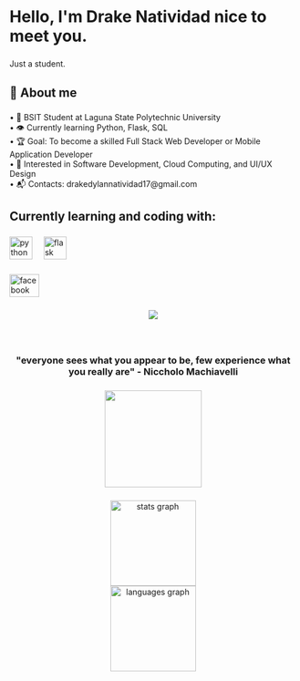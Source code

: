 <h1 align="left">Hello, I'm Drake Natividad nice to meet you.</h1>

###

<p align="left">
  Just a student.</p>

###

<h2 align="left">🤔 About me</h2>

###

<p align="left">
• 🏫 BSIT Student at Laguna State Polytechnic University
  <br/>
• 👁️ Currently learning Python, Flask, SQL
  <br/>
• 🏆 Goal: To become a skilled Full Stack Web Developer or Mobile Application Developer
  <br/>
• 🤖 Interested in Software Development, Cloud Computing, and UI/UX Design <br> • 📬 Contacts: drakedylannatividad17@gmail.com</p>

###

<h2 align="left">Currently learning and coding with:</h2>

###

<div align="left">
  <img src="https://cdn.jsdelivr.net/gh/devicons/devicon/icons/python/python-original.svg" height="40" alt="python logo"  />
  <img width="12" />
  <img src="https://cdn.jsdelivr.net/gh/devicons/devicon/icons/flask/flask-original.svg" height="40" alt="flask logo"  />
</div>

###

<div align="left">
  <a href="https://www.facebook.com/drake.natividad.646146/" target="_blank">
    <img src="https://raw.githubusercontent.com/maurodesouza/profile-readme-generator/master/src/assets/icons/social/facebook/default.svg" width="52" height="40" alt="facebook logo"  />
  </a>
</div>

###

<div align="center">
  <img src="https://visitor-badge.laobi.icu/badge?page_id=Drakecuz.Drakecuz&"  />
</div>

###

<br clear="both">

<h3 align="center">"everyone sees what you appear to be, few experience what you really are" - Niccholo Machiavelli</h3>

###

<div align="center">
  <img height="170" src="https://blogger.googleusercontent.com/img/b/R29vZ2xl/AVvXsEgcaZRiIo3nuSWlC0KEfWE13K6lHm7VSdRRQMwlY6pF2hKtYi9V1JQM9LNIu6GY83U0HMO2M1zW3QnIsnHtXhBp3rtmVtWAcN18Tm8XxWtNtpQCm2YowLEwFIpbhs4NNBwxKoOovxI8OR0/s0/hacker.gif"  />
</div>

###

<div align="center">
  <img src="https://github-readme-stats.vercel.app/api?username=Drakecuz&hide_title=false&hide_rank=false&show_icons=true&include_all_commits=true&count_private=true&disable_animations=false&theme=radical&locale=en&hide_border=false&order=1" height="150" alt="stats graph" /> <br>
  <img src="https://github-readme-stats.vercel.app/api/top-langs?username=Drakecuz&locale=en&hide_title=false&layout=compact&card_width=320&langs_count=5&theme=radical&hide_border=false&order=2" height="150" alt="languages graph"  />
</div>

###
